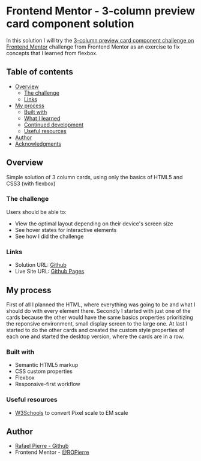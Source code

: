 # Frontend Mentor - 3-column preview card component solution

In this solution I will try the [3-column preview card component challenge on Frontend Mentor](https://www.frontendmentor.io/challenges/3column-preview-card-component-pH92eAR2-) challenge from Frontend Mentor as an exercise to fix concepts that I learned from flexbox. 

## Table of contents

- [Overview](#overview)
  - [The challenge](#the-challenge)
  - [Links](#links)
- [My process](#my-process)
  - [Built with](#built-with)
  - [What I learned](#what-i-learned)
  - [Continued development](#continued-development)
  - [Useful resources](#useful-resources)
- [Author](#author)
- [Acknowledgments](#acknowledgments)

## Overview

Simple solution of 3 column cards, using only the basics of HTML5 and CSS3 (with flexbox) 

### The challenge

Users should be able to:

- View the optimal layout depending on their device's screen size
- See hover states for interactive elements
- See how I did the challenge

### Links

- Solution URL: [Github](https://github.com/ROPierre/Front-end_mentor_02)
- Live Site URL: [Github Pages](https://ropierre.github.io/Front-end_mentor_02/)

## My process

First of all I planned the HTML, where everything was going to be and what I should do with every element there.
Secondly I started with just one of the cards because the other would have the same basics properties prioritizing the reponsive environment, small display screen to the large one.
At last I started to do the other cards and created the custom style properties of each one and started the desktop version, where the cards are in a row.  
### Built with

- Semantic HTML5 markup
- CSS custom properties
- Flexbox
- Responsive-first workflow

### Useful resources

- [W3Schools](https://www.w3schools.com/tags/ref_pxtoemconversion.asp) to convert Pixel scale to EM scale

## Author

- [Rafael Pierre - Github](https://github.com/ROPierre/)
- Frontend Mentor - [@ROPierre](https://www.frontendmentor.io/profile/ROPierre)
